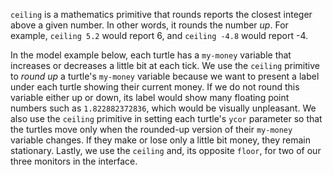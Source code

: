 `ceiling` is a mathematics primitive that rounds reports the closest integer above a given number. In other words, it rounds the number *up*. For example, `ceiling 5.2` would report 6, and `ceiling -4.8` would report -4. 



In the model example below, each turtle has a `my-money` variable that increases or decreases a little bit at each tick. We use the `ceiling` primitive to *round up* a turtle's `my-money` variable because we want to present a label under each turtle showing their current money. If we do not round this variable either up or down, its label would show many floating point numbers such as `1.822882372836`, which would be visually unpleasant. We also use the `ceiling` primitive in setting each turtle's `ycor` parameter so that the turtles move only when the rounded-up version of their `my-money` variable changes. If they make or lose only a little bit money, they remain stationary. Lastly, we use the `ceiling` and, its opposite `floor`, for two of our three monitors in the interface.


